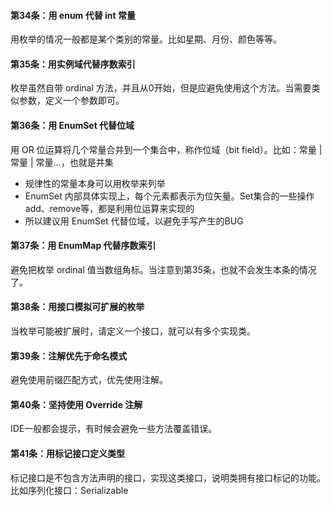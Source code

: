 #### 第34条：用 enum 代替 int 常量
用枚举的情况一般都是某个类别的常量。比如星期、月份、颜色等等。

#### 第35条：用实例域代替序数索引
枚举虽然自带 ordinal 方法，并且从0开始，但是应避免使用这个方法。当需要类似参数，定义一个参数即可。

#### 第36条：用 EnumSet 代替位域
用 OR 位运算将几个常量合并到一个集合中，称作位域（bit field）。比如：常量 | 常量 | 常量...，也就是并集
- 规律性的常量本身可以用枚举来列举
- EnumSet 内部具体实现上，每个元素都表示为位矢量。Set集合的一些操作add、remove等，都是利用位运算来实现的
- 所以建议用 EnumSet 代替位域，以避免手写产生的BUG

#### 第37条：用 EnumMap 代替序数索引
避免把枚举 ordinal 值当数组角标。当注意到第35条，也就不会发生本条的情况了。

#### 第38条：用接口模拟可扩展的枚举
当枚举可能被扩展时，请定义一个接口，就可以有多个实现类。

#### 第39条：注解优先于命名模式
避免使用前缀匹配方式，优先使用注解。

#### 第40条：坚持使用 Override 注解
IDE一般都会提示，有时候会避免一些方法覆盖错误。

#### 第41条：用标记接口定义类型
标记接口是不包含方法声明的接口，实现这类接口，说明类拥有接口标记的功能。比如序列化接口：Serializable
